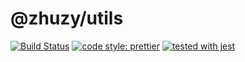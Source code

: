 # @zhuzy/utils

[![Build Status](https://travis-ci.org/justable/template-lib-js.svg?branch=master)](https://travis-ci.org/justable/template-lib-js)
[![code style: prettier](https://img.shields.io/badge/code_style-prettier-ff69b4.svg?style=flat-square)](https://github.com/prettier/prettier)
[![tested with jest](https://img.shields.io/badge/tested_with-jest-99424f.svg)](https://github.com/facebook/jest)

<!-- [![jest](https://jestjs.io/img/jest-badge.svg)](https://github.com/facebook/jest) -->

[1]: chrome://inspect/#devices
[2]: https://shields.io/category/build
